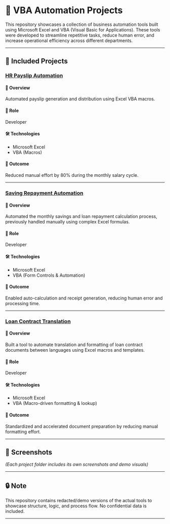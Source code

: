 # 🧩 VBA Automation Projects

This repository showcases a collection of business automation tools built using Microsoft Excel and VBA (Visual Basic for Applications). These tools were developed to streamline repetitive tasks, reduce human error, and increase operational efficiency across different departments.

---

## 📁 Included Projects

### [HR Payslip Automation](./hr-payslip-automation/)

#### 🧾 Overview
Automated payslip generation and distribution using Excel VBA macros.

#### 🧑 Role
Developer

#### 🛠 Technologies
- Microsoft Excel
- VBA (Macros)

#### 🚀 Outcome
Reduced manual effort by 80% during the monthly salary cycle.

---

### [Saving Repayment Automation](./saving-repayment-automation/)

#### 🧾 Overview
Automated the monthly savings and loan repayment calculation process, previously handled manually using complex Excel formulas.

#### 🧑 Role
Developer

#### 🛠 Technologies
- Microsoft Excel
- VBA (Form Controls & Automation)

#### 🚀 Outcome
Enabled auto-calculation and receipt generation, reducing human error and processing time.

---

### [Loan Contract Translation](./loan-contract-translation/)

#### 🧾 Overview
Built a tool to automate translation and formatting of loan contract documents between languages using Excel macros and templates.

#### 🧑 Role
Developer

#### 🛠 Technologies
- Microsoft Excel
- VBA (Macro-driven formatting & lookup)

#### 🚀 Outcome
Standardized and accelerated document preparation by reducing manual formatting effort.

---

## 📸 Screenshots
*(Each project folder includes its own screenshots and demo visuals)*

---

## 🔒 Note
This repository contains redacted/demo versions of the actual tools to showcase structure, logic, and process flow. No confidential data is included.

---
